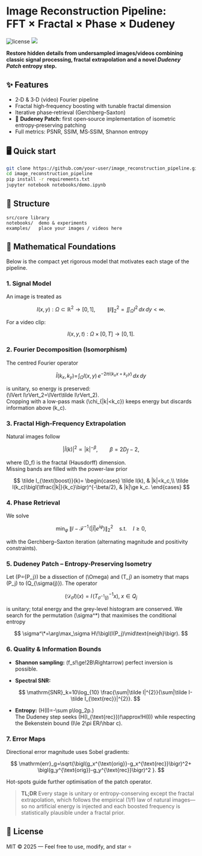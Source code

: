 
# Image Reconstruction Pipeline: FFT × Fractal × Phase × Dudeney

<img src="https://img.shields.io/badge/License-MIT-green" alt="license"/>
<img src="https://img.shields.io/badge/Python-3.9%2B-blue"/>

**Restore hidden details from undersampled images/videos combining classic signal processing, fractal extrapolation and a novel _Dudeney Patch_ entropy step.**

## ✨ Features
- 2‑D & 3‑D (video) Fourier pipeline  
- Fractal high‑frequency boosting with tunable fractal dimension  
- Iterative phase‑retrieval (Gerchberg–Saxton)  
- 🚀 **Dudeney Patch:** first open‑source implementation of isometric entropy‑preserving patching  
- Full metrics: PSNR, SSIM, MS‑SSIM, Shannon entropy

## 🖥️ Quick start
```bash
git clone https://github.com/your‑user/image_reconstruction_pipeline.git
cd image_reconstruction_pipeline
pip install -r requirements.txt
jupyter notebook notebooks/demo.ipynb
```

## 📂 Structure
```
src/core library
notebooks/  demo & experiments
examples/   place your images / videos here
```

## 📐 Mathematical Foundations

Below is the compact yet rigorous model that motivates each stage of the pipeline.

### 1. Signal Model

An image is treated as  

$$
I(x,y): \Omega \subset \mathbb{R}^2 \longrightarrow [0,1], \qquad
\|I\|_2^2 = \iint_{\Omega} I^2\,dx\,dy < \infty .
$$

For a video clip:

$$
I(x,y,t): \Omega \times [0,T] \longrightarrow [0,1].
$$

### 2. Fourier Decomposition (Isomorphism)
The centred Fourier operator  

$$
\tilde I(k_x,k_y)=\!\int_\Omega I(x,y)\,e^{-2\pi i(k_xx+k_yy)}\,dx\,dy
$$

is unitary, so energy is preserved:  
\(\lVert I\rVert_2=\lVert\tilde I\rVert_2\).  
Cropping with a low-pass mask \(\chi_{|k|<k_c}\) keeps energy but discards
information above \(k_c\).

### 3. Fractal High-Frequency Extrapolation
Natural images follow  

$$
|\tilde I(k)|^2\propto|k|^{-\beta},\qquad\beta=2D_f-2,
$$

where \(D_f\) is the fractal (Hausdorff) dimension.  
Missing bands are filled with the power-law prior

$$
\tilde I_{\text{boost}}(k)=
\begin{cases}
\tilde I(k), & |k|<k_c,\\
\tilde I(k_c)\bigl(\tfrac{|k|}{k_c}\bigr)^{-\beta/2}, & |k|\ge k_c.
\end{cases}
$$

### 4. Phase Retrieval
We solve  

$$
\min_\varphi\;\bigl\lVert I-\mathcal{F}^{-1}\!\bigl(|\tilde I|e^{i\varphi}\bigr)\bigr\rVert_2^2
\quad\text{s.t.}\quad I\ge0,
$$

with the Gerchberg–Saxton iteration (alternating magnitude
and positivity constraints).

### 5. Dudeney Patch – Entropy-Preserving Isometry
Let \(P=\{P_j\}\) be a dissection of \(\Omega\) and \(T_j\) an isometry that maps
\(P_j\) to \(Q_{\sigma(j)}\).  The operator  

$$
(\mathcal{D}_\sigma I)(x)=I\!\bigl(T_{\sigma^{-1}(j)}^{-1}x\bigr),\;x\in Q_j
$$

is unitary; total energy and the grey-level histogram are conserved.
We search for the permutation \(\sigma^\*\) that maximises the conditional
entropy  

$$
\sigma^\*=\arg\max_\sigma H\!\bigl(I(P_j)\mid\text{neigh}\bigr).
$$

### 6. Quality & Information Bounds
* **Shannon sampling:** \(f_s\!\ge\!2B\Rightarrow\) perfect inversion is possible.  
* **Spectral SNR:**  

  $$
  \mathrm{SNR}_k=10\log_{10}
  \frac{\sum|\tilde I|^{2}}{\sum|\tilde I-\tilde I_{\text{rec}}|^{2}}.
  $$

* **Entropy:** \(H(I)=-\sum p\log_2p.\)  
  The Dudeney step seeks \(H(I_{\text{rec}})\!\approx\!H(I)\) while respecting the
  Bekenstein bound \(I\le 2\pi ER/\hbar c\).

### 7. Error Maps
Directional error magnitude uses Sobel gradients:

$$
\mathrm{err}_g=\sqrt{\bigl(g_x^{\text{orig}}-g_x^{\text{rec}}\bigr)^2+
   \bigl(g_y^{\text{orig}}-g_y^{\text{rec}}\bigr)^2 }.
$$

Hot-spots guide further optimisation of the patch operator.

> **TL;DR**  Every stage is unitary or entropy-conserving except the
fractal extrapolation, which follows the empirical \(1/f\) law of natural
images—so no artificial energy is injected and each boosted frequency is
statistically plausible under a fractal prior.


## 📜 License
MIT © 2025 — Feel free to use, modify, and star ⭐
